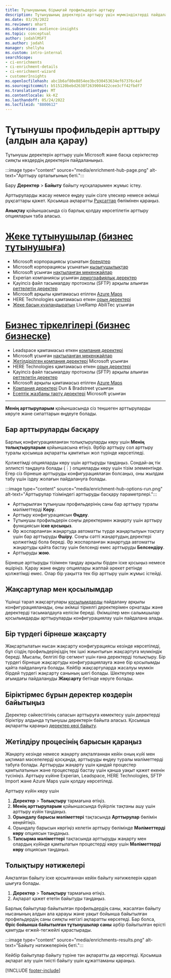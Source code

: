 ```yaml
---
title: Тұтынушының бірыңғай профильдерін арттыру
description: Тұтынушының деректерін арттыру үшін мүмкіндіктерді пайдаланыңыз.
ms.date: 03/29/2022
ms.reviewer: mhart
ms.subservice: audience-insights
ms.topic: conceptual
author: jodahlMSFT
ms.author: jodahl
manager: shellyha
ms.custom: intro-internal
searchScope:
- ci-enrichments
- ci-enrichment-details
- ci-enrichment-wizard
- customerInsights
ms.openlocfilehash: abc1b6af80e8854ee3bc930453634ef67376c4af
ms.sourcegitcommit: b515120bebd2638f2639004422cee3cff42fbdf7
ms.translationtype: MT
ms.contentlocale: kk-KZ
ms.lasthandoff: 05/24/2022
ms.locfileid: "8800612"
---
```

# <a name="enrichment-for-customer-profiles-preview"></a>Тұтынушы профильдерін арттыру (алдын ала қарау)

Тұтынушы деректерін арттыру үшін Microsoft және басқа серіктестер сияқты көздердің деректерін пайдаланыңыз.

:::image type="content" source="media/enrichment-hub-page.png" alt-text="Арттыру орталығының беті.":::

Бару **Деректер** > **Байыту** байыту нұсқаларымен жұмыс істеу.  

Арттыруларды жасау немесе өңдеу үшін сізге үлескер немесе әкімші рұқсаттары қажет. Қосымша ақпаратты [Рұқсаттар](permissions.md) бөлімінен қараңыз.

**Анықтау** қойыншасында сіз барлық қолдау көрсетілетін арттыру опцияларын таба аласыз.

# <a name="individual-consumers-b-to-c"></a>[Жеке тұтынушылар (бизнес тұтынушыға)](#tab/b2c)

- Microsoft корпорациясы ұсынатын [брендтер](enrichment-microsoft.md)
- Microsoft корпорациясы ұсынатын [қызығушылықтар](enrichment-microsoft.md)
- Microsoft ұсынған [нақтыланған мекенжайлар](enrichment-enhanced-addresses.md) 
- Experian компаниясы ұсынған [демографиялық деректер](enrichment-experian.md)
- Қауіпсіз файл тасымалдау протоколы (SFTP) арқылы алынған [реттелетін деректер](enrichment-SFTP-custom-import.md) 
- Microsoft арқылы қамтамасыз етілген [Azure Maps](enrichment-azure-maps.md)
- HERE Technologies қамтамасыз еткен [орын деректері](enrichment-here.md) 
- [Жеке басын куәландыратын](enrichment-liveramp.md) LiveRamp AbiliTec ұсынған

# <a name="business-accounts-b-to-b"></a>[Бизнес тіркелгілері (бизнес бизнеске)](#tab/b2b)

- Leadspace қамтамасыз еткен [компания деректері](enrichment-leadspace.md)
- Microsoft ұсынған [нақтыланған мекенжайлар](enrichment-enhanced-addresses.md) 
- [Жетілдірілген компания деректері](enrichment-enhanced-company-data.md) Microsoft ұсынған
- HERE Technologies қамтамасыз еткен [орын деректері](enrichment-here.md) 
- Қауіпсіз файл тасымалдау протоколы (SFTP) арқылы алынған [реттелетін деректер](enrichment-SFTP-custom-import.md) 
- Microsoft арқылы қамтамасыз етілген [Azure Maps](enrichment-azure-maps.md)
- [Компания деректері](enrichment-dnb.md) Dun & Bradstreet ұсынған
- [Есептік жазбаны тарту деректері](enrichment-office.md) Microsoft ұсынған

---

**Менің арттыруларым** қойыншасында сіз теңшеген арттыруларды көруге және сипаттарын өңдеуге болады.

## <a name="manage-existing-enrichments"></a>Бар арттыруларды басқару

Барлық конфигурацияланған толықтыруларды көру үшін **Менің толықтыруларым** қойыншасына өтіңіз. Әрбір арттыру сол арттыру туралы қосымша ақпаратты қамтитын жол түрінде көрсетіледі.

Қолжетімді опцияларды көру үшін арттыруды таңдаңыз. Сондай-ақ тік эллипсті таңдауға болады (&vellip;) опцияларды көру үшін тізім элементінде. Егер сіз бірнеше арттыруды конфигурациялаған болсаңыз, оны жылдам табу үшін іздеу жолағын пайдалануға болады.

:::image type="content" source="media/enrichment-hub-options-run.png" alt-text="Арттырулар тізіміндегі арттыруды басқару параметрлері.":::

- Арттырылған тұтынушы профильдерінің саны бар арттыру туралы мәліметтерді **Көру**.
- Арттыру конфигурациясын **Өңдеу**.
- Тұтынушы профильдерін соңғы деректермен жаңарту үшін арттыру функциясын **іске қосыңыз**.
- Әр жоспарланған жаңартуда автоматты түрде жаңартылуын тоқтату үшін бар арттыруды **Өшіру**. Соңғы сәтті жаңартудың деректері қолжетімді бола береді. Әр жоспарланған жаңартуда автоматты жаңартуды қайта бастау үшін белсенді емес арттыруды **Белсендіру**.
- Арттыруды **жою**.

Бірнеше арттыруды тізімнен таңдау арқылы бірден іске қосыңыз немесе өшіріңіз. Қарау және өңдеу опциялары жаппай әрекет ретінде қолжетімді емес. Олар бір уақытта тек бір арттыру үшін жұмыс істейді.

## <a name="enrichments-and-connections"></a>Жақсартулар мен қосылымдар

Үшінші тарап жақсартулары [қосылымдарды](connections.md) пайдалану арқылы конфигурацияланады, оны әкімші тіркелгі деректерімен орнатады және деректерді тасымалдауға келісім береді. Әкімшілер мен салымшылар қосылымдарды арттыруларды конфигурациялау үшін пайдалана алады.  

## <a name="multiple-enrichments-of-the-same-type"></a>Бір түрдегі бірнеше жақсарту

Жақсартылатын нысан жақсарту конфигурациясы кезінде көрсетіледі, бұл сіздің профильдеріңіздің тек ішкі жиынтығын жақсартуға мүмкіндік береді. Мысалы, белгілі бір сегмент үшін ғана деректерді толықтыру. Бір түрдегі бірнеше жақсартуды конфигурациялауға және бір қосылымды қайта пайдалануға болады. Кейбір жақсартуларда жасалуы мүмкін бірдей түрдегі жақсарту санының шегі болады. Шектеулер мен ағымдағы пайдалануды **Жақсарту** бетінде көруге болады.

## <a name="enrich-data-sources-before-unification"></a>Біріктірмес бұрын деректер көздерін байытыңыз

Деректер сәйкестігінің сапасын арттыруға көмектесу үшін деректерді біріктіру алдында тұтынушы деректерін байыта аласыз. Қосымша ақпаратты қараңыз [деректер көзі байыту](data-sources-enrichment.md).

## <a name="see-the-progress-of-the-enrichment-process"></a>Жетілдіру процесінің барысын қараңыз

Жаңарту кезінде немесе жаңарту аяқталғаннан кейін оның күйі мен ықтимал мәселелерді қосқанда, арттыруды өңдеу туралы мәліметтерді табуға болады. Арттыруды жаңарту үшін қандай процестер қамтылатынын және процестерді бастау үшін қанша уақыт қажет екенін түсініңіз. Арттыру күйіне Experian, Leadspace, HERE Technologies, SFTP Import және Azure Maps үшін қолдау көрсетіледі.

Арттыру күйін көру үшін

1. **Деректер** > **Толықтыру** тармағына өтіңіз. 
1. **Менің арттыруларым** қойыншасында бүйірлік тақтаны ашу үшін арттыру күйін таңдаңыз. 
1. **Орындалу барысы мәліметтері** тақтасында **Арттырулар** бөлімін кеңейтіңіз. 
1. Орындалу барысын көргіңіз келетін арттыру бөлімінде **Мәліметтерді көру** опциясын таңдаңыз. 
1. **Тапсырма мәліметтері** тақтасында арттыруды жаңарту мен олардың күйінде қамтылатын процестерді көру үшін **Мәліметтерді көру** опциясын таңдаңыз. 

## <a name="enrichment-results"></a>Толықтыру нәтижелері

Аяқталған байыту іске қосылғаннан кейін байыту нәтижелерін қарап шығуға болады.

1. **Деректер** > **Толықтыру** тармағына өтіңіз. 
1. Ақпарат қажет ететін байытуды таңдаңыз.

Барлық байытулар байытылған профильдердің саны, жасалған байыту нысанының алдын ала қарауы және уақыт бойынша байытылған профильдердің саны сияқты негізгі ақпаратты көрсетеді. Бар болса, **Өріс бойынша байытылған тұтынушылар саны** әрбір байытылған өрісті қамтуды егжей-тегжейлі қарастырады.

:::image type="content" source="media/enrichments-results.png" alt-text="Байыту нәтижелерінің беті.":::

Кейбір байытулар байыту түріне тән ақпаратты да көрсетеді. Қосымша ақпарат алу үшін тиісті байыту үшін құжаттаманы қараңыз.


[!INCLUDE [footer-include](includes/footer-banner.md)]
